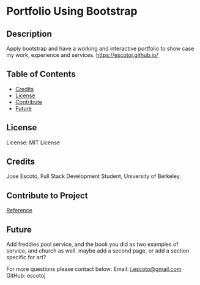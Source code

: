# Portfolio Using Bootstrap  
  ## Description
  Apply bootstrap and have a working and interactive portfolio to show case my work, experience and services. 
  https://escotoj.github.io/ 

  ## Table of Contents
  - [Credits](#Credits)
  - [License](#License)
  - [Contribute](#Contribute)
  - [Future](#Future)
  
  ## License
  License: MIT License
  
  ## Credits
  Jose Escoto, Full Stack Development Student, University of Berkeley.
  
  ## Contribute to Project
  [Reference](https://www.youtube.com/watch?v=3e8p0R5-b5A)
  
  
  ## Future
  Add freddies pool service, and the book you did as two examples of service, and church as well. 
  maybe add a second page, or add a section specific for art?


  For more questions please contact below: 
  Email: j.escoto@gmail.com 
  GitHub: escotoj